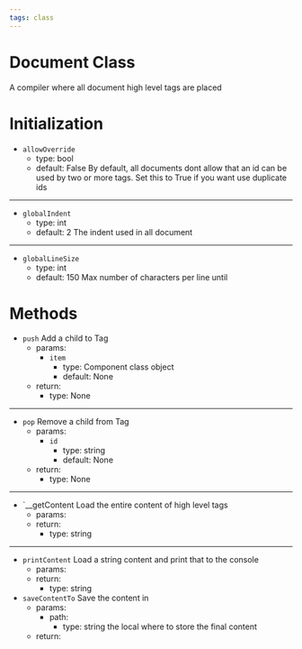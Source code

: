 ```yaml
---
tags: class
---
```


# Document Class
A compiler where all document high level tags are placed

# Initialization
- `allowOverride` 
	- type: bool
	- default: False
By default, all documents dont allow that an id can be used by two or more tags. Set this to True if you want use duplicate ids
---
- `globalIndent`
	- type: int
	- default: 2
	The indent used in all document
---
- `globalLineSize`
	- type: int
	- default: 150
	Max number of characters per line until 

# Methods
- `push`
	Add a child to Tag
	- params:
		- `item`
			- type: Component class object
			- default: None
	- return:
		- type: None
---
- `pop`
	Remove a child from Tag
	- params:
		- `id`
			- type: string
			- default: None
	- return:
		- type: None
---
- `__getContent
	Load the entire content of high level tags
	- params:
	- return:
		- type: string
---
- `printContent`
	Load a string content and print that to the console
	- params:
	- return:
		- type: string
- `saveContentTo`
	Save the content in 
	- params:
		- path:
			- type: string
			the local where to store the final content
	- return:
